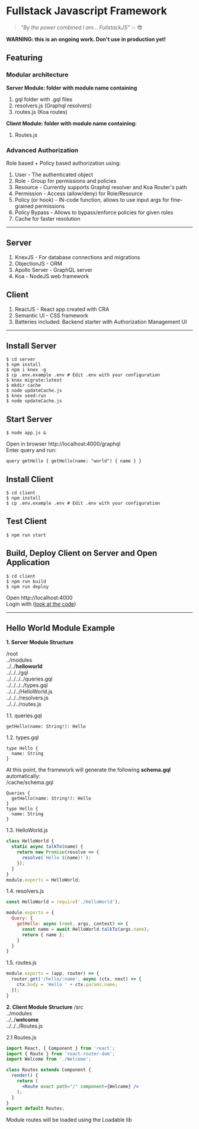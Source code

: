 # Fullstack Javascript Framework

> *"By the power combined I am... FullstackJS"* :boom: :sunglasses:

**WARNING: this is an ongoing work. Don't use in production yet!**

## Featuring

### Modular architecture
**Server Module: folder with module name containing**
1. gql folder with .gql files
2. resolvers.js (Graphql resolvers)
3. routes.js (Koa routes)

**Client Module: folder with module name containing:**
1. Routes.js

### Advanced Authorization
Role based + Policy based authorization using:
1. User - The authenticated object
2. Role - Group for permissions and policies
3. Resource - Currently supports Graphql resolver and Koa Router's path
4. Permission - Access (allow/deny) for Role/Resource
5. Policy (or hook) - IN-code function, allows to use input args for fine-grained permissions
6. Policy Bypass - Allows to bypass/enforce policies for given roles
7. Cache for faster resolution
---

## Server
1. KnexJS - For database connections and migrations
2. ObjectionJS - ORM
3. Apollo Server - GraphQL server
4. Koa - NodeJS web framework

## Client
1. ReactJS - React app created with CRA
2. Semantic UI - CSS framework
3. Batteries included: Backend starter with Authorization Management UI
---

## Install Server
```shell
$ cd server
$ npm install
$ npm i knex -g
$ cp .env.example .env # Edit .env with your configuration
$ knex migrate:latest
$ mkdir cache
$ node updateCache.js
$ knex seed:run
$ node updateCache.js
```

## Start Server
```shell
$ node app.js &
```
Open in browser http://localhost:4000/graphql  
Enter query and run:
```gql
query getHello { getHello(name: "world") { name } }
```

## Install Client
```shell
$ cd client
$ npm install
$ cp .env.example .env # Edit .env with your configuration
```

## Test Client
```shell
$ npm run start
```

## Build, Deploy Client on Server and Open Application
```shell
$ cd client
$ npm run build
$ npm run deploy
```
Open http://localhost:4000  
Login with ([look at the code](./server/seeds/02_users.js#L14))  

---

## Hello World Module Example

**1. Server Module Structure**

/root  
../modules  
../../**helloworld**  
../../../gql  
../../../../queries.gql  
../../../../types.gql  
../../../HelloWorld.js  
../../../resolvers.js  
../../../routes.js  

1.1. queries.gql
```gql
getHello(name: String!): Hello
```

1.2. types.gql
```gql
type Hello {
  name: String
}
```

At this point, the framework will generate the following **schema.gql** automatically:  
/cache/schema.gql  
```gql
Queries {
  getHello(name: String!): Hello
}
type Hello {
  name: String
}
```

1.3. HelloWorld.js
```js
class HelloWorld {
  static async talkTo(name) {
    return new Promise(resolve => {
      resolve(`Hello ${name}!`);
    });
  }
}
module.exports = HelloWorld;
```

1.4. resolvers.js
```js
const HelloWorld = require('./HelloWorld');

module.exports = {
  Query: {
    getHello: async (root, args, context) => {
      const name = await HelloWorld.talkTo(args.name);
      return { name };
    }
  }
}
```

1.5. routes.js
```js
module.exports = (app, router) => {
  router.get('/hello/:name', async (ctx, next) => {
    ctx.body = 'Hello ' + ctx.params.name;
  });
}
```


**2. Client Module Structure**
/src  
../modules  
../../**welcome**  
../../../Routes.js  

2.1 Routes.js  
```jsx
import React, { Component } from 'react';
import { Route } from 'react-router-dom';
import Welcome from './Welcome';

class Routes extends Component {
  render() {
    return (
      <Route exact path="/" component={Welcome} />
    );
  }
}
export default Routes;
```
Module routes will be loaded using the Loadable lib
